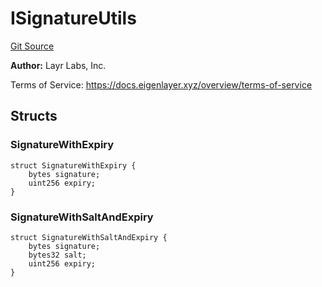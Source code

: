# ISignatureUtils
[Git Source](https://github.com/Level-Money/contracts/blob/cdcafc63c9abdb8c667176cf6dd45d63276ad690/src/v1/interfaces/eigenlayer/ISignatureUtils.sol)

**Author:**
Layr Labs, Inc.

Terms of Service: https://docs.eigenlayer.xyz/overview/terms-of-service


## Structs
### SignatureWithExpiry

```solidity
struct SignatureWithExpiry {
    bytes signature;
    uint256 expiry;
}
```

### SignatureWithSaltAndExpiry

```solidity
struct SignatureWithSaltAndExpiry {
    bytes signature;
    bytes32 salt;
    uint256 expiry;
}
```

